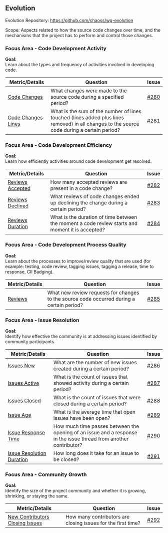 ## Evolution
Evolution Repository: https://github.com/chaoss/wg-evolution

Scope: Aspects related to how the source code changes over time, and the mechanisms that the project has to perform and control those changes.

### Focus Area - Code Development Activity

**Goal:**  
Learn about the types and frequency of activities involved in developing code.

<div>
<table>
  <thead><tr><th>Metric/Details</th><th>Question</th><th>Issue</th></tr></thead>
<tbody>
  <tr><td><a href="https://github.com/chaoss/wg-evolution/blob/master/metrics/Code_Changes.md">Code Changes</a></td><td>What changes were made to the source code during a specified period?</td><td><a href="https://github.com/chaoss/wg-evolution/issues/280">#280</a></td></tr>
  <tr><td><a href="https://github.com/chaoss/wg-evolution/blob/master/metrics/Code_Changes_Lines.md">Code Changes Lines</a></td><td>What is the sum of the number of lines touched (lines added plus lines removed) in all changes to the source code during a certain period?</td><td><a href="https://github.com/chaoss/wg-evolution/issues/281">#281</a></td></tr>
</tbody>
</table>
</div>

### Focus Area - Code Development Efficiency

**Goal:**  
Learn how efficiently activities around code development get resolved.

<div>
<table>
  <thead><tr><th>Metric/Details</th><th>Question</th><th>Issue</th></tr></thead>
<tbody>
  <tr><td><a href="https://github.com/chaoss/wg-evolution/blob/master/metrics/Reviews_Accepted.md">Reviews Accepted</a></td><td>How many accepted reviews are present in a code change?</td><td><a href="https://github.com/chaoss/wg-evolution/issues/282">#282</a></td></tr>
  <tr><td><a href="https://github.com/chaoss/wg-evolution/blob/master/metrics/Reviews_Declined.md">Reviews Declined</a></td><td>What reviews of code changes  ended up declining the change during a certain period?</td><td><a href="https://github.com/chaoss/wg-evolution/issues/283">#283</a></td></tr>
  <tr><td><a href="https://github.com/chaoss/wg-evolution/blob/master/metrics/Reviews.md">Reviews Duration</a></td><td>What is the duration of time between the moment a code review starts and moment it is accepted?</td><td><a href="https://github.com/chaoss/wg-evolution/issues/284">#284</a></td></tr>
</tbody>
</table>
</div>

### Focus Area - Code Development Process Quality

**Goal:**  
Learn about the processes to improve/review quality that are used (for example: testing, code review, tagging issues, tagging a release, time to response, CII Badging).

<div>
<table>
  <thead><tr><th>Metric/Details</th><th>Question</th><th>Issue</th></tr></thead>
<tbody>
  <tr><td><a href="https://github.com/chaoss/wg-evolution/blob/master/metrics/Reviews.md">Reviews</a></td><td>What new review requests for changes to the source code occurred during a certain period?</td><td><a href="https://github.com/chaoss/wg-evolution/issues/285">#285</a></td></tr>
</tbody>
</table>
</div>

### Focus Area - Issue Resolution

**Goal:**  
Identify how effective the community is at addressing issues identified by community participants.

<div>
<table>
  <thead><tr><th>Metric/Details</th><th>Question</th><th>Issue</th></tr></thead>
<tbody>
  <tr><td><a href="https://github.com/chaoss/wg-evolution/blob/master/metrics/Issues_New.md">Issues New</a></td><td>What are the number of new issues created during a certain period?</td><td><a href="https://github.com/chaoss/wg-evolution/issues/286">#286</a></td></tr>
  <tr><td><a href="https://github.com/chaoss/wg-evolution/blob/master/metrics/Issues_Active.md">Issues Active</a></td><td>What is the count of issues  that showed activity during a certain period?</td><td><a href="https://github.com/chaoss/wg-evolution/issues/287">#287</a></td></tr>
  <tr><td><a href="https://github.com/chaoss/wg-evolution/blob/master/metrics/Issues_Closed.md">Issues Closed</a></td><td>What is the count of issues that were closed during a certain period?</td><td><a href="https://github.com/chaoss/wg-evolution/issues/288">#288</a></td></tr>
  <tr><td><a href="https://github.com/chaoss/wg-evolution/blob/master/metrics/Issue_Age.md">Issue Age</a></td><td>What is the average time that open issues have been open?</td><td><a href="https://github.com/chaoss/wg-evolution/issues/289">#289</a></td></tr>
  <tr><td><a href="https://github.com/chaoss/wg-evolution/blob/master/metrics/Issue_Response_Time.md">Issue Response Time</a></td><td>How much time passes between the opening of an issue and a response in the issue thread from another contributor?</td><td><a href="https://github.com/chaoss/wg-evolution/issues/290">#290</a></td></tr>
  <tr><td><a href="https://github.com/chaoss/wg-evolution/blob/master/metrics/Issue_Resolution_Duration.md">Issue Resolution Duration</a></td><td>How long does it take for an issue to be closed?</td><td><a href="https://github.com/chaoss/wg-evolution/issues/291">#291</a></td></tr>
</tbody>
</table>
</div>

### Focus Area - Community Growth

**Goal:**  
Identify the size of the project community and whether it is growing, shrinking, or staying the same.

<div>
<table>
  <thead><tr><th>Metric/Details</th><th>Question</th><th>Issue</th></tr></thead>
<tbody>
  <tr><td><a href="https://github.com/chaoss/wg-evolution/blob/master/metrics/New_Contributor_Closing_Issues.md">New Contributors Closing Issues</a></td><td>How many contributors are closing issues for the first time?</td><td><a href="https://github.com/chaoss/wg-evolution/issues/292">#292</a></td></tr>
</tbody>
</table>
</div>
